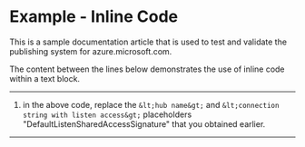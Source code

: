<properties pageTitle="Documentation Example - Inline code" metaKeywords="" description="This is an example document" services="" documentationCenter="" title="Documentation Example - Inline code" authors="jamescon" solutions="" videoId="" scriptId="" />

# Example - Inline Code #
This is a sample documentation article that is used to test and validate the publishing system for azure.microsoft.com.  

The content between the lines below demonstrates the use of inline code within a text block.

---

1. in the above code, replace the <ph id="ph1">`&lt;hub name&gt;`</ph> and <ph id="ph2">`&lt;connection string with listen access&gt;`</ph> placeholders "DefaultListenSharedAccessSignature" that you obtained earlier.


---
